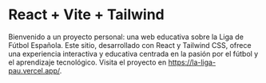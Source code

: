 # React + Vite + Tailwind

Bienvenido a un proyecto personal: una web educativa sobre la Liga de Fútbol Española. Este sitio, desarrollado con React y Tailwind CSS, ofrece una experiencia interactiva y educativa centrada en la pasión por el fútbol y el aprendizaje tecnológico. Visita el proyecto en https://la-liga-pau.vercel.app/.



